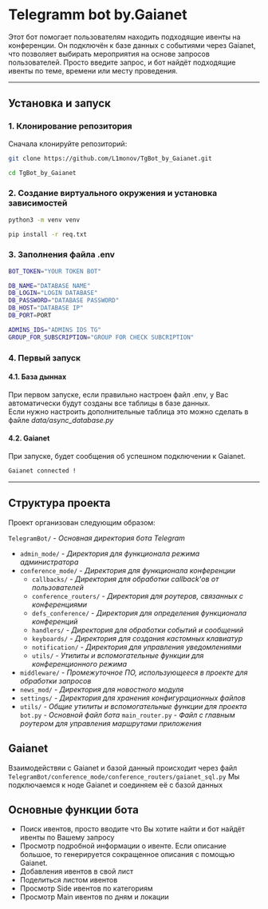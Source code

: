 # Telegramm bot by.Gaianet

Этот бот помогает пользователям находить подходящие ивенты на конференции. 
Он подключён к базе данных с событиями через Gaianet, что позволяет выбирать мероприятия на основе запросов пользователей. 
Просто введите запрос, и бот найдёт подходящие ивенты по теме, времени или месту проведения.

-----

## Установка и запуск

### 1. Клонирование репозитория
Сначала клонируйте репозиторий:

```bash
git clone https://github.com/L1monov/TgBot_by_Gaianet.git

cd TgBot_by_Gaianet
```

### 2. Создание виртуального окружения и установка зависимостей

```bash
python3 -m venv venv

pip install -r req.txt
```

### 3. Заполнения  файла .env

```bash
BOT_TOKEN="YOUR TOKEN BOT"

DB_NAME="DATABASE NAME"
DB_LOGIN="LOGIN DATABASE"
DB_PASSWORD="DATABASE PASSWORD"
DB_HOST="DATABASE IP"
DB_PORT=PORT

ADMINS_IDS="ADMINS IDS TG"
GROUP_FOR_SUBSCRIPTION="GROUP FOR CHECK SUBCRIPTION"
```

### 4. Первый запуск

#### 4.1. База дыннах
При первом запуске, если правильно настроен файл .env, у Вас автоматически будут созданы все таблицы в базе данных.\
Если нужно настроить дополнительные таблица это можно сделать в файле _data/async_database.py_

#### 4.2. Gaianet

При запуске, будет сообщения об успешном подключении к Gaianet.
```bash
Gaianet connected ! 
```

---
## Структура проекта

Проект организован следующим образом:

`TelegramBot/` - *Основная директория бота Telegram*
- `admin_mode/` - *Директория для функционала режима администратора*
- `conference_mode/` - *Директория для функционала конференции*
  - `callbacks/` - *Директория для обработки callback'ов от пользователей*
  - `conference_routers/` - *Директория для роутеров, связанных с конференциями*
  - `defs_conference/` - *Директория для определения функционала конференций*
  - `handlers/` - *Директория для обработки событий и сообщений*
  - `keyboards/` - *Директория для создания кастомных клавиатур*
  - `notification/` - *Директория для управления уведомлениями*
  - `utils/` - *Утилиты и вспомогательные функции для конференционного режима*
- `middleware/` - *Промежуточное ПО, использующееся в проекте для обработки запросов*
- `news_mod/` - *Директория для новостного модуля*
- `settings/` - *Директория для хранения конфигурационных файлов*
- `utils/` - *Общие утилиты и вспомогательные функции для проекта*
`bot.py` - *Основной файл бота*
`main_router.py` - *Файл с главным роутером для управления маршрутами приложения*

## Gaianet

Взаимодействяи с Gaianet и базой данный происходит через файл `TelegramBot/conference_mode/conference_routers/gaianet_sql.py`
Мы подключаемся к ноде Gaianet и соединяем её с базой данных

## Основные функции бота

- Поиск ивентов, просто вводите что Вы хотите найти и бот найдёт ивенты по Вашему запросу
- Просмотр подробной информации о ивенте. Если описание большое, то генерируется сокращенное описания с помощью Gaianet.
- Добавления ивентов в свой лист
- Поделиться листом ивентов
- Просмотр Side ивентов по категориям
- Просмотр Main ивентов по дням и локации